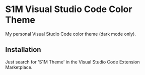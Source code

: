 # S1M Visual Studio Code Color Theme

My personal Visual Studio Code color theme (dark mode only).

## Installation

Just search for 'S1M Theme' in the Visual Studio Code Extension Marketplace.
